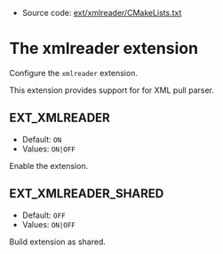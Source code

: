 <!-- This is auto-generated file. -->
* Source code: [ext/xmlreader/CMakeLists.txt](https://github.com/petk/php-build-system/blob/master/cmake/ext/xmlreader/CMakeLists.txt)

# The xmlreader extension

Configure the `xmlreader` extension.

This extension provides support for for XML pull parser.

## EXT_XMLREADER

* Default: `ON`
* Values: `ON|OFF`

Enable the extension.

## EXT_XMLREADER_SHARED

* Default: `OFF`
* Values: `ON|OFF`

Build extension as shared.

